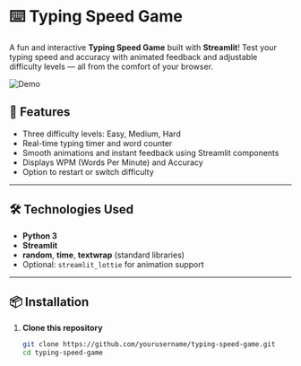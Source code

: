 # ⌨️ Typing Speed Game

A fun and interactive **Typing Speed Game** built with **Streamlit**! Test your typing speed and accuracy with animated feedback and adjustable difficulty levels — all from the comfort of your browser.

![Demo](path/to/demo.gif) <!-- Optional: add a demo GIF or screenshot -->

## 🚀 Features

- Three difficulty levels: Easy, Medium, Hard  
- Real-time typing timer and word counter  
- Smooth animations and instant feedback using Streamlit components  
- Displays WPM (Words Per Minute) and Accuracy  
- Option to restart or switch difficulty  

---

## 🛠️ Technologies Used

- **Python 3**
- **Streamlit**
- **random**, **time**, **textwrap** (standard libraries)
- Optional: `streamlit_lottie` for animation support

---

## 📦 Installation

1. **Clone this repository**
   ```bash
   git clone https://github.com/yourusername/typing-speed-game.git
   cd typing-speed-game

